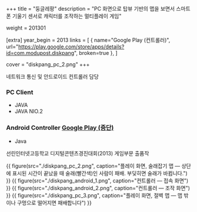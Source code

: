 +++
title = "둥글레팡"
description = "PC 화면으로 탑뷰 기반의 맵을 보면서 스마트폰 기울기 센서로 캐릭터를 조작하는 멀티플레이 게임"

weight = 201301

[extra]
year_begin = 2013
links = [
    { name="Google Play (컨트롤러)", url="https://play.google.com/store/apps/details?id=com.modupost.diskpang", broken=true },
]

cover = "diskpang_pc_2.png"
+++

네트워크 통신 및 안드로이드 컨트롤러 담당

### PC Client

- JAVA
- JAVA NIO.2

### Android Controller [Google Play (중단)](https://play.google.com/store/apps/details?id=com.modupost.diskpang)

- Java

선린인터넷고등학교 디지털콘텐츠경진대회(2013) 게임부문 출품작

{{ figure(src="./diskpang_pc_2.png", caption="플레이 화면, 술래잡기 맵 — 상단에 표시된 시간이 끝났을 때 술래(빨간색)인 사람이 패배. 부딪히면 술래가 바뀝니다.") }}
{{ figure(src="./diskpang_android_1.png", caption="컨트롤러 — 접속 화면") }}
{{ figure(src="./diskpang_android_2.png", caption="컨트롤러 — 조작 화면") }}
{{ figure(src="./diskpang_pc_3.png", caption="플레이 화면, 절벽 맵 — 맵 밖이나 구멍으로 떨어지면 패배합니다") }}
